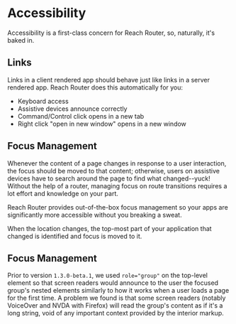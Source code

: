 # Accessibility

Accessibility is a first-class concern for Reach Router, so, naturally, it's baked in.

## Links

Links in a client rendered app should behave just like links in a server rendered app. Reach Router does this automatically for you:

- Keyboard access
- Assistive devices announce correctly
- Command/Control click opens in a new tab
- Right click "open in new window" opens in a new window

## Focus Management

Whenever the content of a page changes in response to a user interaction, the focus should be moved to that content; otherwise, users on assistive devices have to search around the page to find what changed--yuck! Without the help of a router, managing focus on route transitions requires a lot effort and knowledge on your part.

Reach Router provides out-of-the-box focus management so your apps are significantly more accessible without you breaking a sweat.

When the location changes, the top-most part of your application that changed is identified and focus is moved to it.

## Focus Management

Prior to version `1.3.0-beta.1`, we used `role="group"` on the top-level element so that screen readers would announce to the user the focused group's nested elements similarly to how it works when a user loads a page for the first time. A problem we found is that some screen readers (notably VoiceOver and NVDA with Firefox) will read the group's content as if it's a long string, void of any important context provided by the interior markup.
